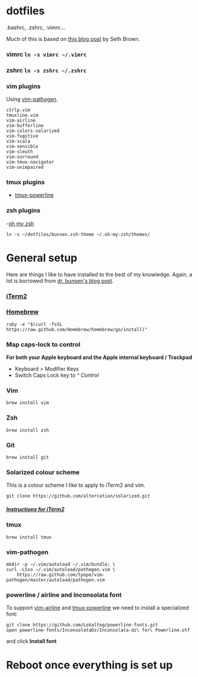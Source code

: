 dotfiles
========

.bashrc, .zshrc, .vimrc...

Much of this is based on [this blog post](http://www.drbunsen.org/the-text-triumvirate/) by Seth Brown.

### vimrc `ln -s vimrc ~/.vimrc`

### zshrc `ln -s zshrc ~/.zshrc`

### vim plugins

Using [vim-pathogen](https://github.com/tpope/vim-pathogen).

```
ctrlp.vim
tmuxline.vim
vim-airline
vim-bufferline
vim-colors-solarized
vim-fugitive
vim-scala
vim-sensible
vim-sleuth
vim-surround
vim-tmux-navigator
vim-unimpaired
```

### tmux plugins

- [tmux-powerline](https://github.com/erikw/tmux-powerline)

### zsh plugins

-[oh my zsh](https://github.com/robbyrussell/oh-my-zsh)

```
ln -s ~/dotfiles/bunsen.zsh-theme ~/.oh-my-zsh/themes/
```

# General setup

Here are things I like to have installed to the best of my knowledge. Again, a lot is borrowed from [dr. bunsen's blog post](http://www.drbunsen.org/the-text-triumvirate/).

### [iTerm2](http://www.iterm2.com)

### [Homebrew](http://brew.sh/)

```
ruby -e "$(curl -fsSL https://raw.github.com/Homebrew/homebrew/go/install)"
```

### Map caps-lock to control

**For both your Apple keyboard and the Apple internal keyboard / Trackpad**
- Keyboard > Modifier Keys
- Switch Caps Lock key to *^ Control*

### Vim

```
brew install vim
```

### Zsh

```
brew install zsh
```

### Git

```
brew install git
```

### Solarized colour scheme

This is a colour scheme I like to apply to iTerm2 and vim.

```
git clone https://github.com/altercation/solarized.git
```

##### [Instructions for iTerm2](https://github.com/altercation/solarized/blob/master/iterm2-colors-solarized/README.md)

### tmux

```
brew install tmux
```

### vim-pathogen

```
mkdir -p ~/.vim/autoload ~/.vim/bundle; \
curl -LSso ~/.vim/autoload/pathogen.vim \
    https://raw.github.com/tpope/vim-pathogen/master/autoload/pathogen.vim
```

### powerline / airline and Inconsolata font

To support [vim-airline]() and [tmux-powerline]() we need to install a specialized font:

```
git clone https://github.com/Lokaltog/powerline-fonts.git
open powerline-fonts/InconsolataDz/Inconsolata-dz\ for\ Powerline.otf
```

and click **Install font**

# Reboot once everything is set up

